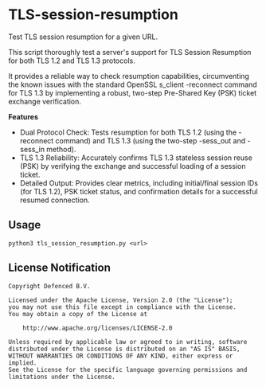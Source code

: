 # TLS-session-resumption
Test TLS session resumption for a given URL.

This script thoroughly test a server's support for TLS Session Resumption for both TLS 1.2 and TLS 1.3 protocols.

It provides a reliable way to check resumption capabilities, circumventing the known issues with the standard OpenSSL s_client -reconnect command for TLS 1.3 by implementing a robust, two-step Pre-Shared Key (PSK) ticket exchange verification.

**Features**
- Dual Protocol Check: Tests resumption for both TLS 1.2 (using the -reconnect command) and TLS 1.3 (using the two-step -sess_out and -sess_in method).
- TLS 1.3 Reliability: Accurately confirms TLS 1.3 stateless session reuse (PSK) by verifying the exchange and successful loading of a session ticket.
- Detailed Output: Provides clear metrics, including initial/final session IDs (for TLS 1.2), PSK ticket status, and confirmation details for a successful resumed connection.

## Usage
```
python3 tls_session_resumption.py <url>
```

## License Notification
```
Copyright Defenced B.V.

Licensed under the Apache License, Version 2.0 (the "License");
you may not use this file except in compliance with the License.
You may obtain a copy of the License at

    http://www.apache.org/licenses/LICENSE-2.0

Unless required by applicable law or agreed to in writing, software
distributed under the License is distributed on an "AS IS" BASIS,
WITHOUT WARRANTIES OR CONDITIONS OF ANY KIND, either express or implied.
See the License for the specific language governing permissions and
limitations under the License.
```

